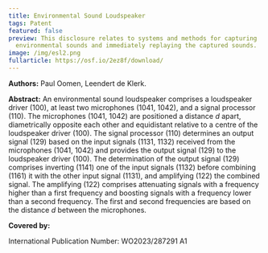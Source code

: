 ```yaml
---
title: Environmental Sound Loudspeaker
tags: Patent
featured: false
preview: This disclosure relates to systems and methods for capturing
  environmental sounds and immediately replaying the captured sounds.
image: /img/esl2.png
fullarticle: https://osf.io/2ez8f/download/
---
```

**Authors:** Paul Oomen, Leendert de Klerk.

**Abstract:** An environmental sound loudspeaker comprises a loudspeaker driver (100), at least two microphones (1041, 1042), and a signal processor (110). The microphones (1041, 1042) are positioned a distance *d* apart, diametrically opposite each other and equidistant relative to a centre of the loudspeaker driver (100). The signal processor (110) determines an output signal (129) based on the input signals (1131, 1132) received from the microphones (1041, 1042) and provides the output signal (129) to the loudspeaker driver (100). The determination of the output signal (129) comprises inverting (1141) one of the input signals (1132) before combining (1161) it with the other input signal (1131), and amplifying (122) the combined signal. The amplifying (122) comprises attenuating signals with a frequency higher than a first frequency and boosting signals with a frequency lower than a second frequency. The first and second frequencies are based on the distance *d* between the microphones.

**Covered by:** 

International Publication Number: WO2023/287291 A1
